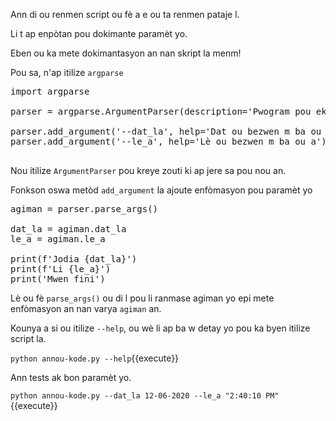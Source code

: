 Ann di ou renmen script ou fè a e ou ta renmen pataje l.

Li t ap enpòtan pou dokimante paramèt yo.

Eben ou ka mete dokimantasyon an nan skript la menm!

Pou sa, n'ap itilize `argparse`

<pre class="file" data-filename="annou-kode.py" data-target="replace">
import argparse

parser = argparse.ArgumentParser(description='Pwogram pou ekri dat ak lè')

parser.add_argument('--dat_la', help='Dat ou bezwen m ba ou a')
parser.add_argument('--le_a', help='Lè ou bezwen m ba ou a')

</pre>

Nou itilize `ArgumentParser` pou kreye zouti ki ap jere sa pou nou an.

Fonkson oswa metòd `add_argument` la ajoute enfòmasyon pou paramèt yo


<pre class="file" data-filename="annou-kode.py" data-target="append">
agiman = parser.parse_args()

dat_la = agiman.dat_la
le_a = agiman.le_a

print(f'Jodia {dat_la}')
print(f'Li {le_a}')
print('Mwen fini')
</pre>

Lè ou fè `parse_args()` ou di l pou li ranmase agiman yo epi mete enfòmasyon an nan varya `agiman` an.

Kounya a si ou itilize `--help`, ou wè li ap ba w detay yo pou ka byen itilize script la.

`python annou-kode.py --help`{{execute}}

Ann tests ak bon paramèt yo.

`python annou-kode.py --dat_la 12-06-2020 --le_a "2:40:10 PM"`{{execute}}
